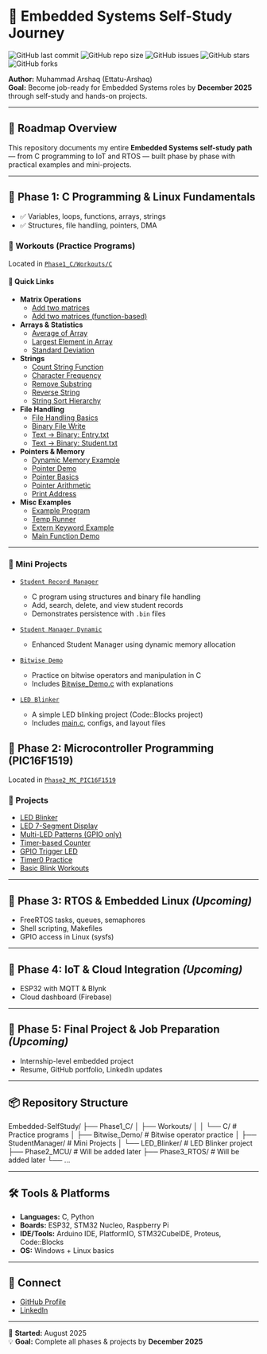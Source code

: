 # 🚀 Embedded Systems Self-Study Journey

![GitHub last commit](https://img.shields.io/github/last-commit/Ettatu-Arshaq/Embedded-SelfStudy?style=for-the-badge&color=blue)
![GitHub repo size](https://img.shields.io/github/repo-size/Ettatu-Arshaq/Embedded-SelfStudy?style=for-the-badge&color=green)
![GitHub issues](https://img.shields.io/github/issues/Ettatu-Arshaq/Embedded-SelfStudy?style=for-the-badge&color=orange)
![GitHub stars](https://img.shields.io/github/stars/Ettatu-Arshaq/Embedded-SelfStudy?style=for-the-badge&color=yellow)
![GitHub forks](https://img.shields.io/github/forks/Ettatu-Arshaq/Embedded-SelfStudy?style=for-the-badge&color=purple)

**Author:** Muhammad Arshaq (Ettatu-Arshaq)  
**Goal:** Become job-ready for Embedded Systems roles by **December 2025** through self-study and hands-on projects.

---

## 📅 Roadmap Overview
This repository documents my entire **Embedded Systems self-study path** — from C programming to IoT and RTOS — built phase by phase with practical examples and mini-projects.

---

## 📂 Phase 1: C Programming & Linux Fundamentals
- ✅ Variables, loops, functions, arrays, strings  
- ✅ Structures, file handling, pointers, DMA  
### 📂 Workouts (Practice Programs)
Located in [`Phase1_C/Workouts/C`](./Phase1_C/Workouts/C)

#### 🔗 Quick Links
- **Matrix Operations**
  - [Add two matrices](./Phase1_C/Workouts/C/Add_matrix.c)  
  - [Add two matrices (function-based)](./Phase1_C/Workouts/C/Add_matrix_fn.c)  
- **Arrays & Statistics**
  - [Average of Array](./Phase1_C/Workouts/C/Avg%20of%20Array_1_9-6-25.c)  
  - [Largest Element in Array](./Phase1_C/Workouts/C/Largest_Element_inarray.c)  
  - [Standard Deviation](./Phase1_C/Workouts/C/Standard_Deviation.c)  
- **Strings**
  - [Count String Function](./Phase1_C/Workouts/C/Count_stringfn.c)  
  - [Character Frequency](./Phase1_C/Workouts/C/char_freq.c)  
  - [Remove Substring](./Phase1_C/Workouts/C/strremove.c)  
  - [Reverse String](./Phase1_C/Workouts/C/strrev.c)  
  - [String Sort Hierarchy](./Phase1_C/Workouts/C/strsorthirerarcy.c)  
- **File Handling**
  - [File Handling Basics](./Phase1_C/Workouts/C/File.c)  
  - [Binary File Write](./Phase1_C/Workouts/C/File_bin_wr.c)  
  - [Text → Binary: Entry.txt](./Phase1_C/Workouts/C/txtorbin/Entry.txt)  
  - [Text → Binary: Student.txt](./Phase1_C/Workouts/C/txtorbin/Student.txt)  
- **Pointers & Memory**
  - [Dynamic Memory Example](./Phase1_C/Workouts/C/memory.c)  
  - [Pointer Demo](./Phase1_C/Workouts/C/pointer.c)  
  - [Pointer Basics](./Phase1_C/Workouts/C/pointer_basics.c)  
  - [Pointer Arithmetic](./Phase1_C/Workouts/C/pointer_arthematic.c)  
  - [Print Address](./Phase1_C/Workouts/C/print_adress.c)  
- **Misc Examples**
  - [Example Program](./Phase1_C/Workouts/C/example.c)  
  - [Temp Runner](./Phase1_C/Workouts/C/tempCodeRunnerFile.c)  
  - [Extern Keyword Example](./Phase1_C/Workouts/C/ext.c)  
  - [Main Function Demo](./Phase1_C/Workouts/C/main.c)  

---

### 📂 Mini Projects

- [`Student Record Manager`](./Phase1_C/StudentManager)  
  - C program using structures and binary file handling  
  - Add, search, delete, and view student records  
  - Demonstrates persistence with `.bin` files  

- [`Student Manager Dynamic`](./Phase1_C/StudentManager/Student_Dynamic.c)  
  - Enhanced Student Manager using dynamic memory allocation  

- [`Bitwise Demo`](./Phase1_C/Bitwise_Demo)  
  - Practice on bitwise operators and manipulation in C  
  - Includes [Bitwise_Demo.c](./Phase1_C/Bitwise_Demo/Bitwise_Demo.c) with explanations  

- [`LED Blinker`](./Phase1_C/LED_Blinker)  
  - A simple LED blinking project (Code::Blocks project)  
  - Includes [main.c](./Phase1_C/LED_Blinker/main.c), configs, and layout files  


## 📂 Phase 2: Microcontroller Programming (PIC16F1519)
Located in [`Phase2_MC_PIC16F1519`](./Phase2_MC_PIC16F1519)

### 📁 Projects
- [LED Blinker](./Phase2_MC_PIC16F1519/LED_Blinker)
- [LED 7-Segment Display](./Phase2_MC_PIC16F1519/LED_7Segment.X)
- [Multi-LED Patterns (GPIO only)](./Phase2_MC_PIC16F1519/Multi-LED%20Patterns%20(GPIO%20only).X)
- [Timer-based Counter](./Phase2_MC_PIC16F1519/Workouts/Counter/Counter_using_timer.X)
- [GPIO Trigger LED](./Phase2_MC_PIC16F1519/Workouts/LED_GPIO_TRIG.X)
- [Timer0 Practice](./Phase2_MC_PIC16F1519/Workouts/Time0)
- [Basic Blink Workouts](./Phase2_MC_PIC16F1519/Workouts/BLINK_led.X)

---


## 📂 Phase 3: RTOS & Embedded Linux *(Upcoming)*
- FreeRTOS tasks, queues, semaphores  
- Shell scripting, Makefiles  
- GPIO access in Linux (sysfs)  

---

## 📂 Phase 4: IoT & Cloud Integration *(Upcoming)*
- ESP32 with MQTT & Blynk  
- Cloud dashboard (Firebase)  

---

## 📂 Phase 5: Final Project & Job Preparation *(Upcoming)*
- Internship-level embedded project  
- Resume, GitHub portfolio, LinkedIn updates  

---

## 📦 Repository Structure
Embedded-SelfStudy/
├── Phase1_C/
│ ├── Workouts/
│ │ └── C/ # Practice programs
│ ├── Bitwise_Demo/ # Bitwise operator practice
│ ├── StudentManager/ # Mini Projects
│ └── LED_Blinker/ # LED Blinker project
├── Phase2_MCU/ # Will be added later
├── Phase3_RTOS/ # Will be added later
└── ...


---

## 🛠 Tools & Platforms
- **Languages:** C, Python  
- **Boards:** ESP32, STM32 Nucleo, Raspberry Pi  
- **IDE/Tools:** Arduino IDE, PlatformIO, STM32CubeIDE, Proteus, Code::Blocks  
- **OS:** Windows + Linux basics  

---

## 📢 Connect
- [GitHub Profile](https://github.com/Ettatu-Arshaq)  
- [LinkedIn](https://www.linkedin.com/in/muhammad-arshaq-0b7455237/)  

---
📅 **Started:** August 2025  
💡 **Goal:** Complete all phases & projects by **December 2025**